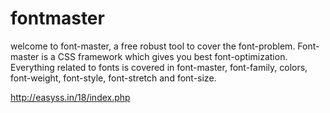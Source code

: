 # fontmaster
 welcome to font-master, a free robust tool to cover the font-problem. Font-master is a CSS framework which gives you best font-optimization. Everything related to fonts is covered in font-master, font-family, colors, font-weight, font-style, font-stretch and font-size. 
 
http://easyss.in/18/index.php

